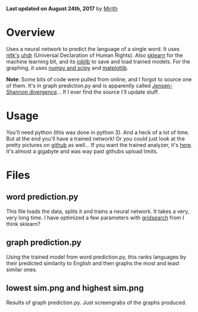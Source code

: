 **Last updated on August 24th, 2017** by [Mirith](https://github.com/Mirith)

# Overview

Uses a neural network to predict the language of a single word.  It uses [nltk's](http://www.nltk.org/) [uhdr](http://research.ics.aalto.fi/cog/data/udhr/) (Universal Declaration of Human Rights).  Also [sklearn](http://scikit-learn.org/stable/modules/classes.html) for the machine learning bit, and its [joblib](https://pythonhosted.org/joblib/generated/joblib.load.html#joblib.load) to save and load trained models.  For the graphing, it uses [numpy and scipy](https://docs.scipy.org/doc/) and [matplotlib](https://matplotlib.org/).  



**Note**:  Some bits of code were pulled from online, and I forgot to source one of them.  It's in graph prediction.py and is apparently called [Jensen-Shannon divergence](https://stackoverflow.com/questions/15880133/jensen-shannon-divergence)...  If I ever find the source I'll update stuff.  

# Usage

You'll need python (this was done in python 3).  And a heck of a lot of time.  But at the end you'll have a trained network!  Or you could just look at the pretty pictures on [github](https://github.com/Mirith/word-language-prediction) as well...  If you want the trained analyzer, it's [here](https://drive.google.com/file/d/0ByNf-Gd6Z75pMm9JamZKaVlKa0U/view?usp=sharing).  It's almost a gigabyte and was way past githubs upload limits.  

# Files

## word prediction.py

This file loads the data, splits it and trains a neural network.  It takes a very, very long time.  I have optimized a few parameters with [gridsearch](http://scikit-learn.org/stable/modules/grid_search.html) from I think sklearn?  

## graph prediction.py

Using the trained model from word prediction.py, this ranks languages by their predicted similarity to English and then graphs the most and least similar ones.  

## lowest sim.png and highest sim.png

Results of graph prediction.py.  Just screengrabs of the graphs produced.  

